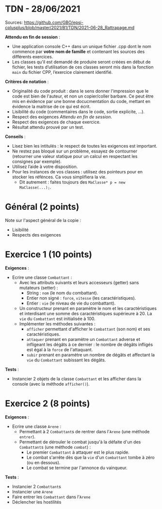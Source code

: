 # TDN - 28/06/2021
Sources: https://github.com/GBO/epsi-cplusplus/blob/master/2021/B1/TDN/2021-06-28_Rattrapage.md

**Attendu en fin de session** :
* Une application console C++ dans un unique fichier .cpp dont le nom commence par **votre nom de famille** et contenant les sources des différents exercices.
* Les classes qu’il est demandé de produire seront créées en début de fichier, les tests d’utilisation de ces classes seront mis dans la fonction `main` du fichier CPP, l’exercice clairement identifié.

**Critères de notation** :
* Originalité du code produit : dans le sens donner l'impression que le code est bien de l'auteur, et non un copier/coller barbare. Ce peut être mis en évidence par une bonne docucmentation du code, mettant en évidence la maitrise de ce qui est écrit.
* Lisibilité du code (commentaires dans le code, sortie explicite, …).
* Respect des exigences *Attendu en fin de session*.
* Respect des exigences de chaque exercice.
* Résultat attendu prouvé par un test.

**Conseils** :
* Lisez bien les intitulés : le respect de toutes les exigences est important.
* Ne restez pas bloqué sur un problème, essayez de contourner (retourner une valeur statique pour un calcul en respectant les consignes par exemple).
* Utilisez l’aide à votre disposition.
* Pour les instances de vos classes : utilisez des pointeurs pour en stocker les réfénces. Ca vous simplifiera la vie.
  * Dit autrement : faites toujours des `MaClasse* p = new MaClasse(...);`.

# Général (2 points)
Note sur l'aspect général de la copie :
* Lisibilité
* Respects des exigences

# Exercice 1 (10 points)
**Exigences** :
* Ecrire une classe `Combattant` :
  * Avec les attributs suivants et leurs accesseurs (getter) sans mutateurs (setter) :
    * String : `nom` (le nom du combattant).
    * Entier non signé : `force`, `vitesse` (les caractéristiques).
    * Entier : `vie` (le niveau de vie du combattant).
  * Un constructeur prenant en paramètre le nom et les caractéristiques et interdisant une somme des caractéristiques supérieure à 20. La `vie` du `Combattant` est initialisée à 100.
  * Implémenter les méthodes suivantes :
    * `afficher` permettant d'afficher le `Combattant` (son nom) et ses caractéristiques.
    * `attaquer` prenant en paramètre un `Combattant` adverse et infligeant les dégâts à ce dernier : le nombre de dégâts infligés est égal à la `force` de l'attaquant.
    * `subir` prenant en paramètre un nombre de dégâts et affectant la `vie` du `Combattant` subissant les dégâts.

**Tests** :
* Instancier 2 objets de la classe `Combattant` et les afficher dans la console (avec la méthode `afficher()`).

# Exercice 2 (8 points)
**Exigences** :
* Ecrire une classe `Arene` :
  * Permettant à 2 `Combattant`s de rentrer dans l'`Arene` (une méthode `entrer`).
  * Permettant de dérouler le combat jusqu'à la défaite d'un des `Combattant`s (une méthode `combat`) :
    * Le premier `Combattant` à attaquer est le plus rapide.
    * Le combat s'arrête dès que la `vie` d'un `Combattant` tombe à zéro (ou en dessous).
    * Le combat se termine par l'annonce du vainqueur.

**Tests** :
* Instancier 2 `Combattant`s
* Instancier une `Arene`
* Faire entrer les `Combattant` dans l'`Arene`
* Déclencher les hostilités

